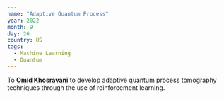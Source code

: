 ```yaml
---
name: "Adaptive Quantum Process"
year: 2022
month: 9
day: 26
country: US
tags:
  - Machine Learning
  - Quantum
---
```

To **[Omid Khosravani](https://twitter.com/omidkhosravaniq)** to develop adaptive quantum process tomography techniques through the use of reinforcement learning.
